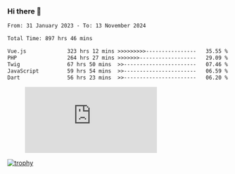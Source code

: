 ### Hi there 👋
<!--START_SECTION:waka-->

```txt
From: 31 January 2023 - To: 13 November 2024

Total Time: 897 hrs 46 mins

Vue.js             323 hrs 12 mins >>>>>>>>>----------------   35.55 %
PHP                264 hrs 27 mins >>>>>>>------------------   29.09 %
Twig               67 hrs 50 mins  >>-----------------------   07.46 %
JavaScript         59 hrs 54 mins  >>-----------------------   06.59 %
Dart               56 hrs 23 mins  >>-----------------------   06.20 %
```

<!--END_SECTION:waka-->
<!-- 
- 🔭 I’m currently working on ...
- 🌱 I’m currently learning ...
- 👯 I’m looking to collaborate on ...
- 🤔 I’m looking for help with ...
- 💬 Ask me about ...
- 📫 How to reach me: ...
- 😄 Pronouns: ...
- ⚡ Fun fact: ... -->


<figure><embed src="https://wakatime.com/share/@jakihanif/43c5af78-a69f-4ced-8cfc-b0822aa9be8f.svg"></embed></figure>

[![trophy](https://github-profile-trophy.vercel.app/?username=jakihanif23&rank=-A,-A)](https://github.com/jakihanif23)
